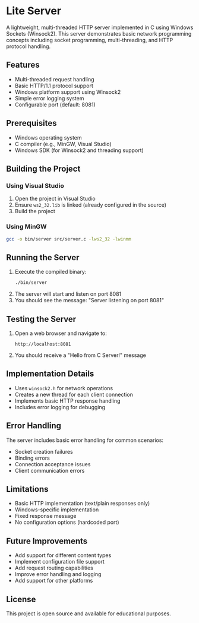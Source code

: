 # Lite Server

A lightweight, multi-threaded HTTP server implemented in C using Windows Sockets (Winsock2). This server demonstrates basic network programming concepts including socket programming, multi-threading, and HTTP protocol handling.

## Features

- Multi-threaded request handling
- Basic HTTP/1.1 protocol support
- Windows platform support using Winsock2
- Simple error logging system
- Configurable port (default: 8081)

## Prerequisites

- Windows operating system
- C compiler (e.g., MinGW, Visual Studio)
- Windows SDK (for Winsock2 and threading support)

## Building the Project

### Using Visual Studio

1. Open the project in Visual Studio
2. Ensure `ws2_32.lib` is linked (already configured in the source)
3. Build the project

### Using MinGW

```bash
gcc -o bin/server src/server.c -lws2_32 -lwinmm
```

## Running the Server

1. Execute the compiled binary:
   ```bash
   ./bin/server
   ```
2. The server will start and listen on port 8081
3. You should see the message: "Server listening on port 8081"

## Testing the Server

1. Open a web browser and navigate to:
   ```
   http://localhost:8081
   ```
2. You should receive a "Hello from C Server!" message

## Implementation Details

- Uses `winsock2.h` for network operations
- Creates a new thread for each client connection
- Implements basic HTTP response handling
- Includes error logging for debugging

## Error Handling

The server includes basic error handling for common scenarios:
- Socket creation failures
- Binding errors
- Connection acceptance issues
- Client communication errors

## Limitations

- Basic HTTP implementation (text/plain responses only)
- Windows-specific implementation
- Fixed response message
- No configuration options (hardcoded port)

## Future Improvements

- Add support for different content types
- Implement configuration file support
- Add request routing capabilities
- Improve error handling and logging
- Add support for other platforms

## License

This project is open source and available for educational purposes.